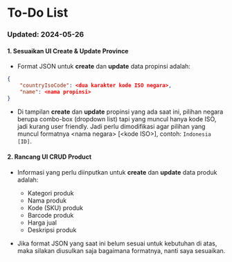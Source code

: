# To-Do List

### Updated: 2024-05-26

#### 1. Sesuaikan UI Create & Update Province

- Format JSON untuk **create** dan **update** data propinsi adalah:

```json
{
    "countryIsoCode": <dua karakter kode ISO negara>,
    "name": <nama propinsi>
}
```

- Di tampilan **create** dan **update** propinsi yang ada saat ini, pilihan negara berupa combo-box (dropdown list)
  tapi yang muncul hanya kode ISO, jadi kurang user friendly. Jadi perlu dimodifikasi agar
  pilihan yang muncul formatnya \<nama negara\> \[\<kode ISO\>\], contoh: `Indonesia [ID]`.

#### 2. Rancang UI CRUD Product

- Informasi yang perlu diinputkan untuk **create** dan **update** data produk adalah:

  - Kategori produk
  - Nama produk
  - Kode (SKU) produk
  - Barcode produk
  - Harga jual
  - Deskripsi produk

- Jika format JSON yang saat ini belum sesuai untuk kebutuhan di atas, maka silakan diusulkan saja bagaimana formatnya,
  nanti saya sesuaikan.
